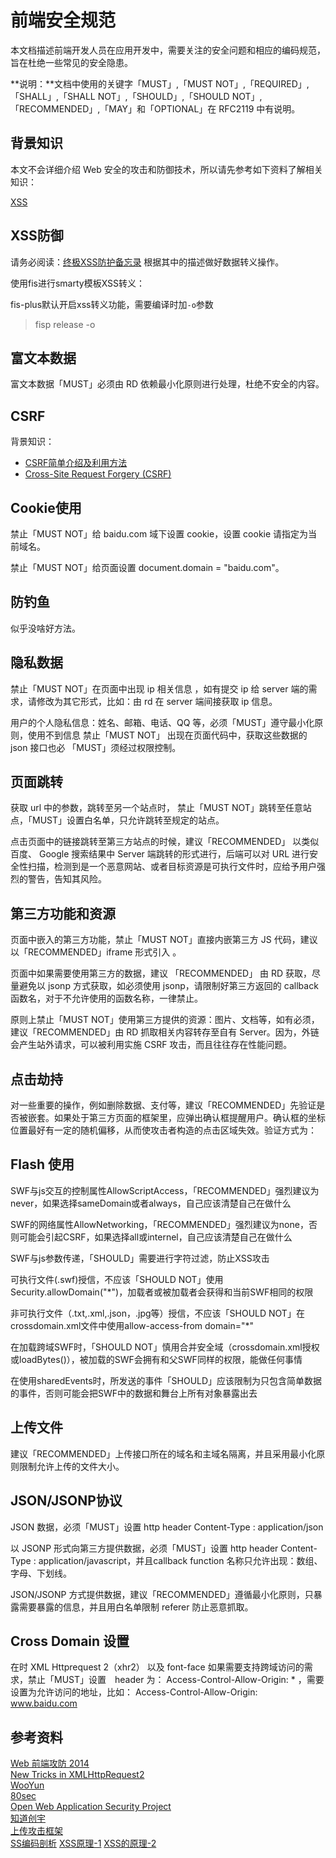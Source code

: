 前端安全规范
========

本文档描述前端开发人员在应用开发中，需要关注的安全问题和相应的编码规范，旨在杜绝一些常见的安全隐患。

**说明：**文档中使用的关键字「MUST」,「MUST NOT」,「REQUIRED」,「SHALL」,「SHALL NOT」,「SHOULD」,「SHOULD NOT」,「RECOMMENDED」,「MAY」和「OPTIONAL」在 RFC2119 中有说明。

## 背景知识

本文不会详细介绍 Web 安全的攻击和防御技术，所以请先参考如下资料了解相关知识：

[XSS]()

## XSS防御

请务必阅读：[终极XSS防护备忘录](http://www.fooying.com/chinese-translationthe-ultimate-xss-protection-cheatsheet-for-developers/) 根据其中的描述做好数据转义操作。

使用fis进行smarty模板XSS转义：

fis-plus默认开启xss转义功能，需要编译时加`-o`参数
> fisp release -o

## 富文本数据

富文本数据「MUST」必须由 RD 依赖最小化原则进行处理，杜绝不安全的内容。

## CSRF

背景知识：
- [CSRF简单介绍及利用方法](http://drops.wooyun.org/papers/155)
- [Cross-Site Request Forgery (CSRF)](https://www.owasp.org/index.php/Cross-Site_Request_Forgery_%28CSRF%29)

## Cookie使用

禁止「MUST NOT」给 baidu.com 域下设置 cookie，设置 cookie 请指定为当前域名。

禁止「MUST NOT」给页面设置 document.domain = "baidu.com"。

## 防钓鱼

似乎没啥好方法。

## 隐私数据

禁止「MUST NOT」在页面中出现 ip 相关信息 ，如有提交 ip 给 server 端的需求，请修改为其它形式，比如：由 rd 在 server 端间接获取 ip 信息。

用户的个人隐私信息：姓名、邮箱、电话、QQ 等，必须「MUST」遵守最小化原则，使用不到信息 禁止「MUST NOT」 出现在页面代码中，获取这些数据的 json 接口也必 「MUST」须经过权限控制。

## 页面跳转

获取 url 中的参数，跳转至另一个站点时， 禁止「MUST NOT」跳转至任意站点，「MUST」设置白名单，只允许跳转至规定的站点。

点击页面中的链接跳转至第三方站点的时候，建议「RECOMMENDED」 以类似百度、 Google 搜索结果中 Server 端跳转的形式进行，后端可以对 URL 进行安全性扫描，检测到是一个恶意网站、或者目标资源是可执行文件时，应给予用户强烈的警告，告知其风险。

## 第三方功能和资源

页面中嵌入的第三方功能，禁止「MUST NOT」直接内嵌第三方 JS 代码，建议以「RECOMMENDED」iframe 形式引入 。

页面中如果需要使用第三方的数据，建议 「RECOMMENDED」 由 RD 获取，尽量避免以 jsonp 方式获取，如必须使用 jsonp，请限制好第三方返回的 callback 函数名，对于不允许使用的函数名称，一律禁止。

原则上禁止「MUST NOT」使用第三方提供的资源：图片、文档等，如有必须，建议「RECOMMENDED」由 RD 抓取相关内容转存至自有 Server。因为，外链会产生站外请求，可以被利用实施 CSRF 攻击，而且往往存在性能问题。

## 点击劫持

对一些重要的操作，例如删除数据、支付等，建议「RECOMMENDED」先验证是否被嵌套。如果处于第三方页面的框架里，应弹出确认框提醒用户。确认框的坐标位置最好有一定的随机偏移，从而使攻击者构造的点击区域失效。验证方式为：

## Flash 使用

SWF与js交互的控制属性AllowScriptAccess，「RECOMMENDED」强烈建议为never，如果选择sameDomain或者always，自己应该清楚自己在做什么

SWF的网络属性AllowNetworking，「RECOMMENDED」强烈建议为none，否则可能会引起CSRF，如果选择all或internel，自己应该清楚自己在做什么

SWF与js参数传递，「SHOULD」需要进行字符过滤，防止XSS攻击

可执行文件(.swf)授信，不应该「SHOULD NOT」使用Security.allowDomain("*")，加载者或被加载者会获得和当前SWF相同的权限

非可执行文件（.txt,.xml,.json，.jpg等）授信，不应该「SHOULD NOT」在crossdomain.xml文件中使用allow-access-from domain="*"

在加载跨域SWF时，「SHOULD NOT」慎用合并安全域（crossdomain.xml授权或loadBytes()），被加载的SWF会拥有和父SWF同样的权限，能做任何事情

在使用sharedEvents时，所发送的事件「SHOULD」应该限制为只包含简单数据的事件，否则可能会把SWF中的数据和舞台上所有对象暴露出去

## 上传文件

建议「RECOMMENDED」上传接口所在的域名和主域名隔离，并且采用最小化原则限制允许上传的文件大小。

## JSON/JSONP协议

JSON 数据，必须「MUST」设置 http header Content-Type : application/json

以 JSONP 形式向第三方提供数据，必须「MUST」设置 http header Content-Type : application/javascript，并且callback function 名称只允许出现：数组、字母、下划线。

JSON/JSONP 方式提供数据，建议「RECOMMENDED」遵循最小化原则，只暴露需要暴露的信息，并且用白名单限制 referer 防止恶意抓取。

## Cross Domain 设置

在时 XML Httprequest 2（xhr2） 以及 font-face 如果需要支持跨域访问的需求，禁止「MUST」设置　header 为： Access-Control-Allow-Origin: * ，需要设置为允许访问的地址，比如： Access-Control-Allow-Origin: www.baidu.com


## 参考资料

[Web 前端攻防 2014](http://fex.baidu.com/blog/2014/03/web-sec-2014/)  
[New Tricks in XMLHttpRequest2](http://www.html5rocks.com/en/tutorials/file/xhr2/)  
[WooYun](http://www.wooyun.org/)  
[80sec](http://www.80sec.com/)  
[Open Web Application Security Project](https://www.owasp.org/)  
[知道创宇](http://blog.knownsec.com/)  
[上传攻击框架](http://www.owasp.org.cn/OWASP_Training/Upload_Attack_Framework.pdf)    
[SS编码剖析](http://www.freebuf.com/articles/web/43285.html) [XSS原理-1](http://www.freebuf.com/articles/web/40520.html) [
XSS的原理-2](http://www.freebuf.com/articles/web/42727.html)
